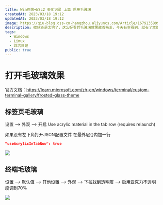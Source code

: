 ```yaml
---
title: Win终端+WSL2 美化记录 上篇 启用毛玻璃
createdAt: 2023/03/18 19:12
updatedAt: 2023/03/18 19:12
image: https://qiu-blog.oss-cn-hangzhou.aliyuncs.com/Article/1679135899201512031.png
description: 微软还是太狗了，这么好看的毛玻璃效果藏着掖着，今天有幸看到，就有了本篇踩坑记录
tags:
  - Windows
  - Linux
  - 踩坑日记
public: true
---
```


# 打开毛玻璃效果
官方文档：https://learn.microsoft.com/zh-cn/windows/terminal/custom-terminal-gallery/frosted-glass-theme

## 标签页毛玻璃
设置 --> 外观 --> 开启 Use acrylic material in the tab row (requires relaunch)

如果没有左下角打开JSON配置文件
在最外层{}内加一行
```Json
"useAcrylicInTabRow": true
```

![](https://qiu-blog.oss-cn-hangzhou.aliyuncs.com/Article/1679137804431419871.png)

## 终端毛玻璃

设置 --> 默认值 --> 其他设置 --> 外观 --> 下拉找到透明度 --> 启用亚克力不透明度调到70%

![](https://qiu-blog.oss-cn-hangzhou.aliyuncs.com/Article/1679137518846721308.png)
